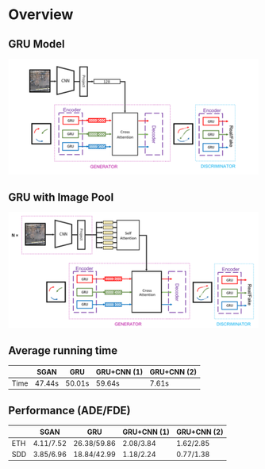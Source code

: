 # Overview
## GRU Model
![](assets/sgan-gru.png)

## GRU with Image Pool
![](assets/sgan-gru-pool.png)

## Average running time

|      | SGAN   | GRU    | GRU+CNN (1) | GRU+CNN (2) |
| ---- | ------ | ------ | ----------- | ----------- |
| Time | 47.44s | 50.01s | 59.64s      | 7.61s       |



## Performance (ADE/FDE)

|     | SGAN      | GRU         | GRU+CNN (1) | GRU+CNN (2) |
| --- | --------- | ----------- | ----------- | ----------- |
| ETH | 4.11/7.52 | 26.38/59.86 | 2.08/3.84   | 1.62/2.85   |
| SDD | 3.85/6.96 | 18.84/42.99 | 1.18/2.24   | 0.77/1.38   |
